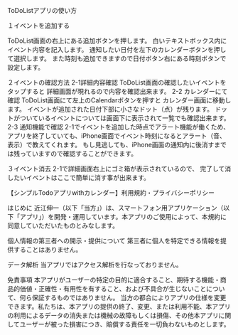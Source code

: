 ToDoListアプリの使い方

１イベントを追加する

ToDoList画面の右上にある追加ボタンを押します。
白いテキストボックス内にイベント内容を記入します。
通知したい日付を左下のカレンダーボタンを押して選択します。
また時刻も追加できますので日付ボタン右にある時刻ボタンで設定します。

２イベントの確認方法
2-1詳細内容確認
ToDoList画面の確認したいイベントをタップすると
詳細画面が現れるので内容を確認出来ます。
2-2
カレンダーにて確認
ToDoList画面にて左上のCalendarボタンを押すと
カレンダー画面に移動します。
イベントが追加された日付下部に小さなドット（点）が残ります。
ドットがついているイベントについては画面下に表示されて一覧でも確認出来ます。
2-3
通知機能で確認
2-1でイベントを追加した時点でアラート機能が働くため、
アプリを終了していても、iPhone画面でイベント時刻になるとアラート（音、表示）で教えてくれます。
もし見逃しても、iPhone画面の通知内に後消すまでは残っていますので確認することができます。

３イベント消去
2-1で詳細画面右上にゴミ箱が表示されているので、
完了して消したいイベントはここで簡単に消す事が出来ます。











【シンプルTodoアプリwithカレンダー】利用規約・プライバシーポリシー

はじめに
近江伸一（以下「当方」）は、スマートフォン用アプリケーション（以下「アプリ」）を開発・運用しています。本アプリのご使用によって、本規約に同意していただいたものとみなします。



個人情報の第三者への開示・提供について
第三者に個人を特定できる情報を提供することはありません。



データ解析
当アプリではアクセス解析を行なっておりません。



免責事項
本アプリがユーザーの特定の目的に適合すること、期待する機能・商品的価値・正確性・有用性を有すること、および不具合が生じないことについて、何ら保証するものではありません。
当方の都合によりアプリの仕様を変更できます。私たちは、本アプリの提供の終了、変更、または利用不能、本アプリの利用によるデータの消失または機械の故障もしくは損傷、その他本アプリに関してユーザーが被った損害につき、賠償する責任を一切負わないものとします。


